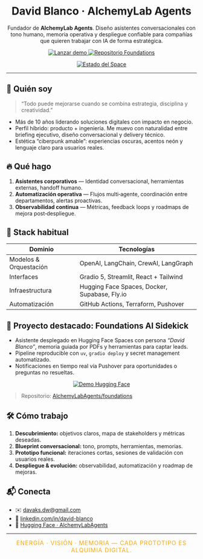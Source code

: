 <h1 align="center">David Blanco · AlchemyLab Agents</h1>

<p align="center">
  Fundador de <strong>AlchemyLab Agents</strong>. Diseño asistentes conversacionales con tono humano, memoria operativa y despliegue confiable para compañías que quieren trabajar con IA de forma estratégica.
</p>

<p align="center">
  <a href="https://huggingface.co/spaces/AlchemyLabAgents/foundations-sidekick" target="_blank">
    <img src="https://img.shields.io/badge/Probar%20el%20Sidekick%20en%20vivo-%23D8409F?style=for-the-badge&logo=huggingface&logoColor=white" alt="Lanzar demo" />
  </a>
  <a href="https://github.com/AlchemyLabAgents/foundations" target="_blank">
    <img src="https://img.shields.io/badge/Código%20del%20proyecto-%230078FF?style=for-the-badge&logo=github&logoColor=white" alt="Repositorio Foundations" />
  </a>
</p>

<p align="center">
  <a href="https://huggingface.co/spaces/AlchemyLabAgents/foundations-sidekick" target="_blank">
    <img src="https://img.shields.io/endpoint?url=https://huggingface.co/spaces/AlchemyLabAgents/foundations-sidekick/badge.json&logo=huggingface&logoColor=white" alt="Estado del Space" />
  </a>
</p>

---

## 🚀 Quién soy

> “Todo puede mejorarse cuando se combina estrategia, disciplina y creatividad.”

- Más de 10 años liderando soluciones digitales con impacto en negocio.
- Perfil híbrido: producto + ingeniería. Me muevo con naturalidad entre briefing ejecutivo, diseño conversacional y delivery técnico.
- Estética “ciberpunk amable”: experiencias oscuras, acentos neón y lenguaje claro para usuarios reales.

## 🔥 Qué hago

1. **Asistentes corporativos** — Identidad conversacional, herramientas externas, handoff humano.
2. **Automatización operativa** — Flujos multi‑agente, coordinación entre departamentos, alertas proactivas.
3. **Observabilidad continua** — Métricas, feedback loops y roadmaps de mejora post‑despliegue.

## 🧰 Stack habitual

| Dominio | Tecnologías |
|---------|-------------|
| Modelos & Orquestación | OpenAI, LangChain, CrewAI, LangGraph |
| Interfaces | Gradio 5, Streamlit, React + Tailwind |
| Infraestructura | Hugging Face Spaces, Docker, Supabase, Fly.io |
| Automatización | GitHub Actions, Terraform, Pushover |

## 🧪 Proyecto destacado: Foundations AI Sidekick

- Asistente desplegado en Hugging Face Spaces con persona <em>“David Blanco”</em>, memoria guiada por PDFs y herramientas para captar leads.
- Pipeline reproducible con `uv`, `gradio deploy` y secret management automatizado.
- Notificaciones en tiempo real vía Pushover para oportunidades o preguntas no resueltas.

<p align="center">
  <a href="https://huggingface.co/spaces/AlchemyLabAgents/foundations-sidekick" target="_blank">
    <img src="https://img.shields.io/badge/Ver%20demo%20en%20Hugging%20Face-%23FFA700?style=flat-square&logo=lightning" alt="Demo Hugging Face" />
  </a>
</p>

> Repositorio: [AlchemyLabAgents/foundations](https://github.com/AlchemyLabAgents/foundations)

## 🛠️ Cómo trabajo

1. **Descubrimiento:** objetivos claros, mapa de stakeholders y métricas deseadas.
2. **Blueprint conversacional:** tono, prompts, herramientas, memorias.
3. **Prototipo funcional:** iteraciones cortas, sesiones de validación con usuarios reales.
4. **Despliegue & evolución:** observabilidad, automatización y roadmap de mejoras.

## 📬 Conecta

- ✉️ [davaks.dw@gmail.com](mailto:davaks.dw@gmail.com)
- 💼 [linkedin.com/in/david-blanco](https://www.linkedin.com/in/david-blanco)
- 🤖 [Hugging Face · AlchemyLabAgents](https://huggingface.co/AlchemyLabAgents)

---

<p align="center" style="font-size:0.95rem; letter-spacing:0.08em; text-transform:uppercase; color:#FFA700;">
  Energía · Visión · Memoria — Cada prototipo es alquimia digital.
</p>
